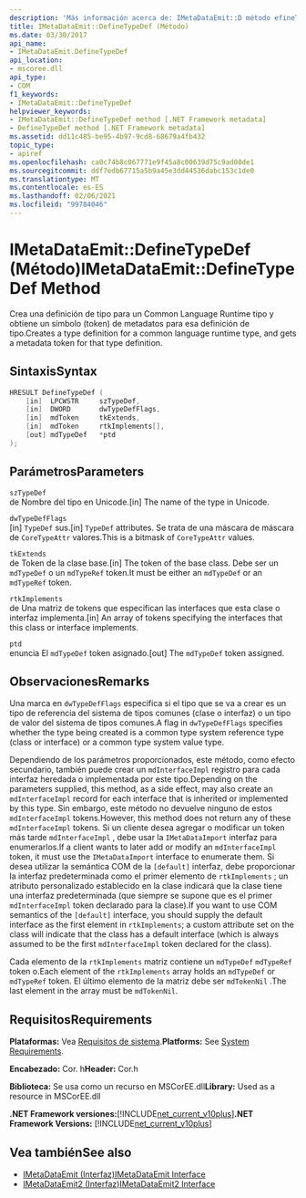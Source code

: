 ```yaml
---
description: 'Más información acerca de: IMetaDataEmit::D método efineTypeDef'
title: IMetaDataEmit::DefineTypeDef (Método)
ms.date: 03/30/2017
api_name:
- IMetaDataEmit.DefineTypeDef
api_location:
- mscoree.dll
api_type:
- COM
f1_keywords:
- IMetaDataEmit::DefineTypeDef
helpviewer_keywords:
- IMetaDataEmit::DefineTypeDef method [.NET Framework metadata]
- DefineTypeDef method [.NET Framework metadata]
ms.assetid: dd11c485-be95-4b97-9cd8-68679a4fb432
topic_type:
- apiref
ms.openlocfilehash: ca0c74b8c067771e9f45a8c00639d75c9ad08de1
ms.sourcegitcommit: ddf7edb67715a5b9a45e3dd44536dabc153c1de0
ms.translationtype: MT
ms.contentlocale: es-ES
ms.lasthandoff: 02/06/2021
ms.locfileid: "99784046"
---
```

# <a name="imetadataemitdefinetypedef-method"></a><span data-ttu-id="59e0c-103">IMetaDataEmit::DefineTypeDef (Método)</span><span class="sxs-lookup"><span data-stu-id="59e0c-103">IMetaDataEmit::DefineTypeDef Method</span></span>

<span data-ttu-id="59e0c-104">Crea una definición de tipo para un Common Language Runtime tipo y obtiene un símbolo (token) de metadatos para esa definición de tipo.</span><span class="sxs-lookup"><span data-stu-id="59e0c-104">Creates a type definition for a common language runtime type, and gets a metadata token for that type definition.</span></span>  
  
## <a name="syntax"></a><span data-ttu-id="59e0c-105">Sintaxis</span><span class="sxs-lookup"><span data-stu-id="59e0c-105">Syntax</span></span>  
  
```cpp  
HRESULT DefineTypeDef (
    [in]  LPCWSTR     szTypeDef,
    [in]  DWORD       dwTypeDefFlags,
    [in]  mdToken     tkExtends,
    [in]  mdToken     rtkImplements[],
    [out] mdTypeDef   *ptd  
);  
```  
  
## <a name="parameters"></a><span data-ttu-id="59e0c-106">Parámetros</span><span class="sxs-lookup"><span data-stu-id="59e0c-106">Parameters</span></span>  

 `szTypeDef`  
 <span data-ttu-id="59e0c-107">de Nombre del tipo en Unicode.</span><span class="sxs-lookup"><span data-stu-id="59e0c-107">[in] The name of the type in Unicode.</span></span>  
  
 `dwTypeDefFlags`  
 <span data-ttu-id="59e0c-108">[in] `TypeDef` sus.</span><span class="sxs-lookup"><span data-stu-id="59e0c-108">[in] `TypeDef` attributes.</span></span> <span data-ttu-id="59e0c-109">Se trata de una máscara de máscara de `CoreTypeAttr` valores.</span><span class="sxs-lookup"><span data-stu-id="59e0c-109">This is a bitmask of `CoreTypeAttr` values.</span></span>  
  
 `tkExtends`  
 <span data-ttu-id="59e0c-110">de Token de la clase base.</span><span class="sxs-lookup"><span data-stu-id="59e0c-110">[in] The token of the base class.</span></span> <span data-ttu-id="59e0c-111">Debe ser un `mdTypeDef` o un `mdTypeRef` token.</span><span class="sxs-lookup"><span data-stu-id="59e0c-111">It must be either an `mdTypeDef` or an `mdTypeRef` token.</span></span>  
  
 `rtkImplements`  
 <span data-ttu-id="59e0c-112">de Una matriz de tokens que especifican las interfaces que esta clase o interfaz implementa.</span><span class="sxs-lookup"><span data-stu-id="59e0c-112">[in] An array of tokens specifying the interfaces that this class or interface implements.</span></span>  
  
 `ptd`  
 <span data-ttu-id="59e0c-113">enuncia El `mdTypeDef` token asignado.</span><span class="sxs-lookup"><span data-stu-id="59e0c-113">[out] The `mdTypeDef` token assigned.</span></span>  
  
## <a name="remarks"></a><span data-ttu-id="59e0c-114">Observaciones</span><span class="sxs-lookup"><span data-stu-id="59e0c-114">Remarks</span></span>  

 <span data-ttu-id="59e0c-115">Una marca en `dwTypeDefFlags` especifica si el tipo que se va a crear es un tipo de referencia del sistema de tipos comunes (clase o interfaz) o un tipo de valor del sistema de tipos comunes.</span><span class="sxs-lookup"><span data-stu-id="59e0c-115">A flag in `dwTypeDefFlags` specifies whether the type being created is a common type system reference type (class or interface) or a common type system value type.</span></span>  
  
 <span data-ttu-id="59e0c-116">Dependiendo de los parámetros proporcionados, este método, como efecto secundario, también puede crear un `mdInterfaceImpl` registro para cada interfaz heredada o implementada por este tipo.</span><span class="sxs-lookup"><span data-stu-id="59e0c-116">Depending on the parameters supplied, this method, as a side effect, may also create an `mdInterfaceImpl` record for each interface that is inherited or implemented by this type.</span></span> <span data-ttu-id="59e0c-117">Sin embargo, este método no devuelve ninguno de estos `mdInterfaceImpl` tokens.</span><span class="sxs-lookup"><span data-stu-id="59e0c-117">However, this method does not return any of these `mdInterfaceImpl` tokens.</span></span> <span data-ttu-id="59e0c-118">Si un cliente desea agregar o modificar un token más tarde `mdInterfaceImpl` , debe usar la `IMetaDataImport` interfaz para enumerarlos.</span><span class="sxs-lookup"><span data-stu-id="59e0c-118">If a client wants to later add or modify an `mdInterfaceImpl` token, it must use the `IMetaDataImport` interface to enumerate them.</span></span> <span data-ttu-id="59e0c-119">Si desea utilizar la semántica COM de la `[default]` interfaz, debe proporcionar la interfaz predeterminada como el primer elemento de `rtkImplements` ; un atributo personalizado establecido en la clase indicará que la clase tiene una interfaz predeterminada (que siempre se supone que es el primer `mdInterfaceImpl` token declarado para la clase).</span><span class="sxs-lookup"><span data-stu-id="59e0c-119">If you want to use COM semantics of the `[default]` interface, you should supply the default interface as the first element in `rtkImplements`; a custom attribute set on the class will indicate that the class has a default interface (which is always assumed to be the first `mdInterfaceImpl` token declared for the class).</span></span>  
  
 <span data-ttu-id="59e0c-120">Cada elemento de la `rtkImplements` matriz contiene un `mdTypeDef` `mdTypeRef` token o.</span><span class="sxs-lookup"><span data-stu-id="59e0c-120">Each element of the `rtkImplements` array holds an `mdTypeDef` or `mdTypeRef` token.</span></span> <span data-ttu-id="59e0c-121">El último elemento de la matriz debe ser `mdTokenNil` .</span><span class="sxs-lookup"><span data-stu-id="59e0c-121">The last element in the array must be `mdTokenNil`.</span></span>  
  
## <a name="requirements"></a><span data-ttu-id="59e0c-122">Requisitos</span><span class="sxs-lookup"><span data-stu-id="59e0c-122">Requirements</span></span>  

 <span data-ttu-id="59e0c-123">**Plataformas:** Vea [Requisitos de sistema](../../get-started/system-requirements.md).</span><span class="sxs-lookup"><span data-stu-id="59e0c-123">**Platforms:** See [System Requirements](../../get-started/system-requirements.md).</span></span>  
  
 <span data-ttu-id="59e0c-124">**Encabezado:** Cor. h</span><span class="sxs-lookup"><span data-stu-id="59e0c-124">**Header:** Cor.h</span></span>  
  
 <span data-ttu-id="59e0c-125">**Biblioteca:** Se usa como un recurso en MSCorEE.dll</span><span class="sxs-lookup"><span data-stu-id="59e0c-125">**Library:** Used as a resource in MSCorEE.dll</span></span>  
  
 <span data-ttu-id="59e0c-126">**.NET Framework versiones:**[!INCLUDE[net_current_v10plus](../../../../includes/net-current-v10plus-md.md)]</span><span class="sxs-lookup"><span data-stu-id="59e0c-126">**.NET Framework Versions:** [!INCLUDE[net_current_v10plus](../../../../includes/net-current-v10plus-md.md)]</span></span>  
  
## <a name="see-also"></a><span data-ttu-id="59e0c-127">Vea también</span><span class="sxs-lookup"><span data-stu-id="59e0c-127">See also</span></span>

- [<span data-ttu-id="59e0c-128">IMetaDataEmit (Interfaz)</span><span class="sxs-lookup"><span data-stu-id="59e0c-128">IMetaDataEmit Interface</span></span>](imetadataemit-interface.md)
- [<span data-ttu-id="59e0c-129">IMetaDataEmit2 (Interfaz)</span><span class="sxs-lookup"><span data-stu-id="59e0c-129">IMetaDataEmit2 Interface</span></span>](imetadataemit2-interface.md)
